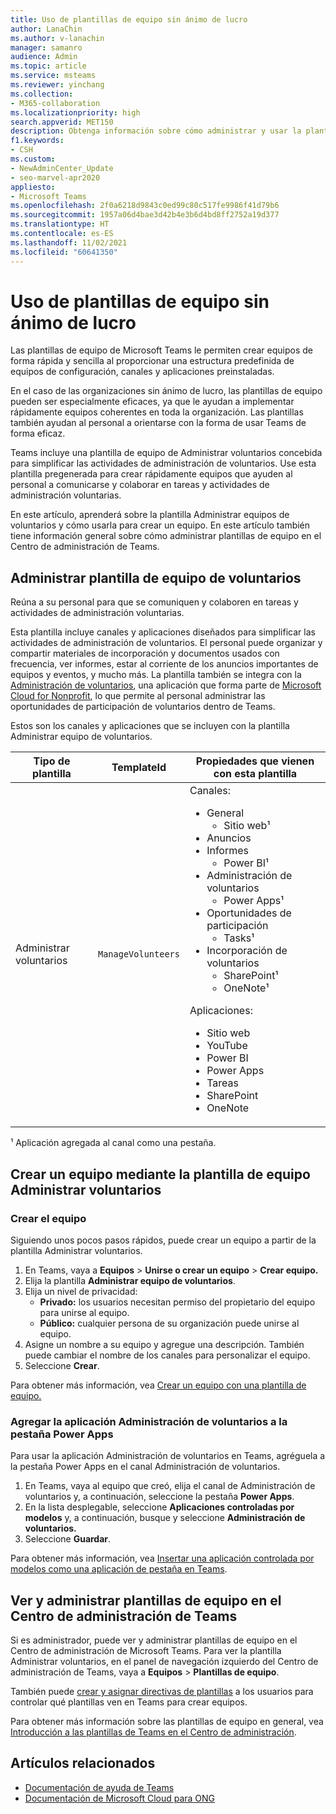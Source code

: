 ```yaml
---
title: Uso de plantillas de equipo sin ánimo de lucro
author: LanaChin
ms.author: v-lanachin
manager: samanro
audience: Admin
ms.topic: article
ms.service: msteams
ms.reviewer: yinchang
ms.collection:
- M365-collaboration
ms.localizationpriority: high
search.appverid: MET150
description: Obtenga información sobre cómo administrar y usar la plantilla de equipo Administrar voluntarios para crear equipos de forma fácil y rápida, y que el personal de su organización sin ánimo de lucro se comunique y colabore en actividades de administración de voluntarios.
f1.keywords:
- CSH
ms.custom:
- NewAdminCenter_Update
- seo-marvel-apr2020
appliesto:
- Microsoft Teams
ms.openlocfilehash: 2f0a6218d9843c0ed99c80c517fe9986f41d79b6
ms.sourcegitcommit: 1957a06d4bae3d42b4e3b6d4bd8ff2752a19d377
ms.translationtype: HT
ms.contentlocale: es-ES
ms.lasthandoff: 11/02/2021
ms.locfileid: "60641350"
---
```

# <a name="use-nonprofit-team-templates"></a>Uso de plantillas de equipo sin ánimo de lucro

Las plantillas de equipo de Microsoft Teams le permiten crear equipos de forma rápida y sencilla al proporcionar una estructura predefinida de equipos de configuración, canales y aplicaciones preinstaladas.

En el caso de las organizaciones sin ánimo de lucro, las plantillas de equipo pueden ser especialmente eficaces, ya que le ayudan a implementar rápidamente equipos coherentes en toda la organización. Las plantillas también ayudan al personal a orientarse con la forma de usar Teams de forma eficaz.

Teams incluye una plantilla de equipo de Administrar voluntarios concebida para simplificar las actividades de administración de voluntarios. Use esta plantilla pregenerada para crear rápidamente equipos que ayuden al personal a comunicarse y colaborar en tareas y actividades de administración voluntarias.

En este artículo, aprenderá sobre la plantilla Administrar equipos de voluntarios y cómo usarla para crear un equipo. En este artículo también tiene información general sobre cómo administrar plantillas de equipo en el Centro de administración de Teams.

## <a name="manage-volunteers-team-template"></a>Administrar plantilla de equipo de voluntarios

Reúna a su personal para que se comuniquen y colaboren en tareas y actividades de administración voluntarias.

Esta plantilla incluye canales y aplicaciones diseñados para simplificar las actividades de administración de voluntarios. El personal puede organizar y compartir materiales de incorporación y documentos usados con frecuencia, ver informes, estar al corriente de los anuncios importantes de equipos y eventos, y mucho más. La plantilla también se integra con la [Administración de voluntarios](/dynamics365/industry/nonprofit/volunteer-management-use), una aplicación que forma parte de [Microsoft Cloud for Nonprofit](/industry/nonprofit/), lo que permite al personal administrar las oportunidades de participación de voluntarios dentro de Teams.

Estos son los canales y aplicaciones que se incluyen con la plantilla Administrar equipo de voluntarios.

| Tipo de plantilla |TemplateId | Propiedades que vienen con esta plantilla |
| ------------------|-- |----------------------------------------------------- |
|Administrar voluntarios| `ManageVolunteers` |Canales: <ul><li>General<ul><li>Sitio web&sup1;</li></ul><li>Anuncios</li><li>Informes<ul><li>Power BI&sup1;</li></ul></li><li>Administración de voluntarios<ul><li>Power Apps&sup1;</li></ul></li><li>Oportunidades de participación<ul><li>Tasks&sup1;</li></ul></li><li>Incorporación de voluntarios<ul><li>SharePoint&sup1;</li><li>OneNote&sup1;</li></ul></li></ul> Aplicaciones: <ul><li>Sitio web</li><li>YouTube</li><li>Power BI</li><li>Power Apps</li><li>Tareas</li><li>SharePoint</li><li>OneNote</li></ul>|

&sup1; Aplicación agregada al canal como una pestaña.

## <a name="create-a-team-using-the-manage-volunteers-team-template"></a>Crear un equipo mediante la plantilla de equipo Administrar voluntarios

### <a name="create-the-team"></a>Crear el equipo

Siguiendo unos pocos pasos rápidos, puede crear un equipo a partir de la plantilla Administrar voluntarios.

1. En Teams, vaya a **Equipos** > **Unirse o crear un equipo** > **Crear equipo.**
2. Elija la plantilla **Administrar equipo de voluntarios**.
3. Elija un nivel de privacidad:
    - **Privado:** los usuarios necesitan permiso del propietario del equipo para unirse al equipo.
    - **Público:** cualquier persona de su organización puede unirse al equipo.
4. Asigne un nombre a su equipo y agregue una descripción. También puede cambiar el nombre de los canales para personalizar el equipo.
5. Seleccione **Crear**.

Para obtener más información, vea [Crear un equipo con una plantilla de equipo.](https://support.microsoft.com/office/create-a-team-with-team-templates-702a2977-e662-4038-bef5-bdf8ee47b17b)

### <a name="add-the-volunteer-management-app-to-the-power-apps-tab"></a>Agregar la aplicación Administración de voluntarios a la pestaña Power Apps

Para usar la aplicación Administración de voluntarios en Teams, agréguela a la pestaña Power Apps en el canal Administración de voluntarios. 

1. En Teams, vaya al equipo que creó, elija el canal de Administración de voluntarios y, a continuación, seleccione la pestaña **Power Apps**.
2. En la lista desplegable, seleccione **Aplicaciones controladas por modelos** y, a continuación, busque y seleccione **Administración de voluntarios.**
3. Seleccione **Guardar**.

Para obtener más información, vea [Insertar una aplicación controlada por modelos como una aplicación de pestaña en Teams](/powerapps/teams/embed-model-driven-teams-tab).

## <a name="view-and-manage-team-templates-in-the-teams-admin-center"></a>Ver y administrar plantillas de equipo en el Centro de administración de Teams

Si es administrador, puede ver y administrar plantillas de equipo en el Centro de administración de Microsoft Teams. Para ver la plantilla Administrar voluntarios, en el panel de navegación izquierdo del Centro de administración de Teams, vaya a **Equipos** > **Plantillas de equipo**.

También puede [crear y asignar directivas de plantillas](templates-policies.md) a los usuarios para controlar qué plantillas ven en Teams para crear equipos.

Para obtener más información sobre las plantillas de equipo en general, vea [Introducción a las plantillas de Teams en el Centro de administración](get-started-with-teams-templates-in-the-admin-console.md).

## <a name="related-articles"></a>Artículos relacionados

- [Documentación de ayuda de Teams](https://support.microsoft.com/teams)
- [Documentación de Microsoft Cloud para ONG](/industry/nonprofit/)
